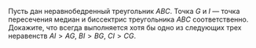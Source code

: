 Пусть дан неравнобедренный треугольник $ABC$. Точка $G$ и $I$ — точка пересечения медиан и биссектрис треугольника $ABC$ соответственно. Докажите, что всегда выполняется хотя бы одно из следующих трех неравенств $AI > AG$, $BI > BG$, $CI > CG$.